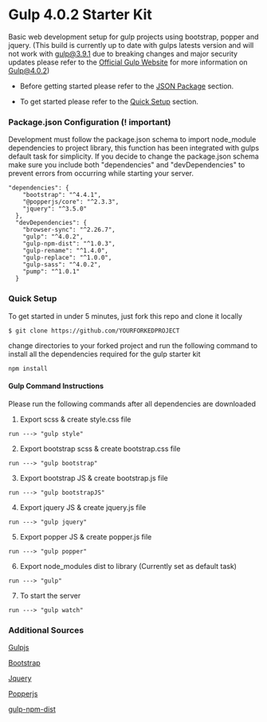 # Gulp 4.0.2 Starter Kit 
Basic web development setup for gulp projects using bootstrap, popper and jquery. 
(This build is currently up to date with gulps latests version and will not work with gulp@3.9.1 due to breaking changes and major security updates please refer to the [Official Gulp Website](https://gulpjs.com/docs/en/getting-started/quick-start) for more information on Gulp@4.0.2) 

* Before getting started please refer to the [JSON Package](#Package.json) section.

* To get started please refer to the [Quick Setup](#QuickSetup) section.

### Package.json Configuration (! important) 
Development must follow the package.json schema to import node_module dependencies to project library, this function has been integrated with gulps default task for simplicity. If you decide to change the package.json schema make sure you include both "dependencies" and "devDependencies" to prevent errors from occurring while starting your server.

```
"dependencies": {
    "bootstrap": "^4.4.1",
    "@popperjs/core": "^2.3.3",
    "jquery": "^3.5.0"
  },
  "devDependencies": {
    "browser-sync": "^2.26.7",
    "gulp": "^4.0.2",
    "gulp-npm-dist": "^1.0.3",
    "gulp-rename": "^1.4.0",
    "gulp-replace": "^1.0.0",
    "gulp-sass": "^4.0.2",
    "pump": "^1.0.1"
  }

```

### Quick Setup 

To get started in under 5 minutes, just fork this repo and clone it locally

```
$ git clone https://github.com/YOURFORKEDPROJECT
```

change directories to your forked project and run the following command to install all the dependencies required for the gulp starter kit  

```
npm install
```

#### Gulp Command Instructions 

Please run the following commands after all dependencies are downloaded  

1. Export scss & create style.css file 
```
run ---> "gulp style" 
```
2. Export bootstrap scss & create bootstrap.css file 
```
run ---> "gulp bootstrap" 
```
3. Export bootstrap JS & create bootstrap.js file 
```
run ---> "gulp bootstrapJS" 
```
4. Export jquery JS & create jquery.js file
```
run ---> "gulp jquery"
```  
5. Export popper JS & create popper.js file
```
run ---> "gulp popper"
```
6. Export node_modules dist to library (Currently set as default task)
```
run ---> "gulp"
```  

7. To start the server  
```
run ---> "gulp watch"
``` 


### Additional Sources 

[Gulpjs](https://gulpjs.com/)

[Bootstrap](https://getbootstrap.com/)

[Jquery](https://jquery.com/)

[Popperjs](https://popper.js.org/)

[gulp-npm-dist](https://www.npmjs.com/package/gulp-npm-dist)